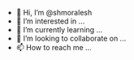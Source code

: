 - 👋 Hi, I’m @shmoralesh
- 👀 I’m interested in ...
- 🌱 I’m currently learning ...
- 💞️ I’m looking to collaborate on ...
- 📫 How to reach me ...

<!---
shmoralesh/shmoralesh is a ✨ special ✨ repository because its `README.md` (this file) appears on your GitHub profile.
You can click the Preview link to take a look at your changes.
--->
